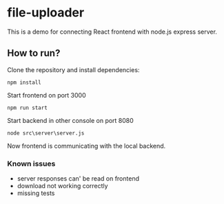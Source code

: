 # file-uploader

This is a demo for connecting React frontend with node.js express server.

## How to run?

Clone the repository and install dependencies:
```
npm install
````

Start frontend on port 3000
```
npm run start
```

Start backend in other console on port 8080
```
node src\server\server.js
```

Now frontend is communicating with the local backend.

### Known issues
* server responses can' be read on frontend
* download not working correctly
* missing tests
